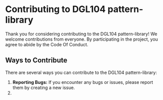 # Contributing to DGL104 pattern-library

Thank you for considering contributing to the DGL104 pattern-library! We welcome contributions from everyone. By participating in the project, you agree to abide by the Code Of Conduct.  

## Ways to Contribute  
There are several ways you can contribute to the DGL104 pattern-library:  

1. **Reporting Bugs:** If you encounter any bugs or issues, please report them by creating a new issue.  
2. 